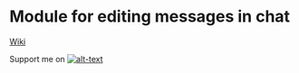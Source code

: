 # Module for editing messages in chat

[Wiki](https://github.com/reyzor1991/pf2e-wiki/wiki/PF2e-Message-Editor)

Support me on [![alt-text](https://img.shields.io/badge/-Patreon-%23ff424d?style=for-the-badge)](https://www.patreon.com/reyzor1991) 
